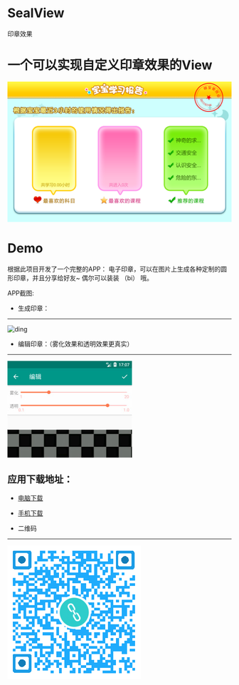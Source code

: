# SealView
印章效果

# 一个可以实现自定义印章效果的View
![github](https://github.com/HYY-yu/SealView/blob/master/20170704.png "github")


# Demo
根据此项目开发了一个完整的APP： 电子印章，可以在图片上生成各种定制的圆形印章，并且分享给好友~ 偶尔可以装装 （bi） 哦。

APP截图:

* 生成印章：
--- 
![ding](http://bmviso.img48.wal8.com/img48/17283098_20170826174610/150388503916.jpg)
 
* 编辑印章：（雾化效果和透明效果更真实）
--- 
![ding](https://github.com/HYY-yu/SealView/blob/master/界面2.jpg)

## 应用下载地址：
* [电脑下载](http://android.myapp.com/myapp/detail.htm?apkName=com.dream.yufeng.papapa)
* [手机下载](http://a.app.qq.com/o/simple.jsp?pkgname=com.dream.yufeng.papapa)

* 二维码
--- 
![ding](https://github.com/HYY-yu/SealView/blob/master/erweima.png)
